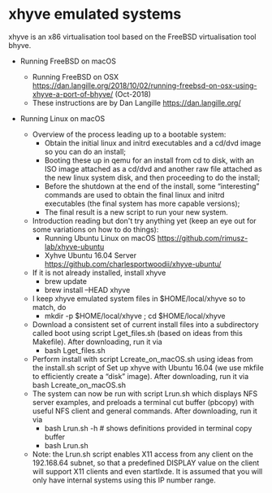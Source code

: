 # xhyve emulated systems

xhyve is an x86 virtualisation tool based on the FreeBSD virtualisation tool bhyve.

* Running FreeBSD on macOS
  - Running FreeBSD on OSX https://dan.langille.org/2018/10/02/running-freebsd-on-osx-using-xhyve-a-port-of-bhyve/ (Oct-2018)
  - These instructions are by Dan Langille https://dan.langille.org/
  
* Running Linux on macOS
  - Overview of the process leading up to a bootable system:
    - Obtain the initial linux and initrd executables and a cd/dvd image so you can do an install;
    - Booting these up in qemu for an install from cd to disk, with an ISO image attached as a cd/dvd and another raw file attached as the new linux system disk, and then proceeding to do the install;
    - Before the shutdown at the end of the install, some “interesting” commands are used to obtain the final linux and initrd executables (the final system has more capable versions);
    - The final result is a new script to run your new system.
  - Introduction reading but don't try anything yet (keep an eye out for some variations on how to do things):
    - Running Ubuntu Linux on macOS https://github.com/rimusz-lab/xhyve-ubuntu
    - Xyhve Ubuntu 16.04 Server https://github.com/charlesportwoodii/xhyve-ubuntu/
  - If it is not already installed, install xhyve 
    - brew update 
    - brew install –HEAD xhyve
  - I keep xhyve emulated system files in $HOME/local/xhyve so to match, do 
    - mkdir -p $HOME/local/xhyve ; cd $HOME/local/xhyve
  - Download a consistent set of current install files into a subdirectory called boot using script Lget_files.sh (based on ideas from this Makefile). After downloading, run it via 
    - bash Lget_files.sh
  - Perform install with script Lcreate_on_macOS.sh using ideas from the install.sh script of Set up xhyve with Ubuntu 16.04 (we use mkfile to efficiently create a “disk” image). After downloading, run it via 
      bash Lcreate_on_macOS.sh
  - The system can now be run with script Lrun.sh which displays NFS server examples, and preloads a terminal cut buffer (pbcopy) with useful NFS client and general commands. After downloading, run it via 
    - bash Lrun.sh -h # shows definitions provided in terminal copy buffer
    - bash Lrun.sh
  - Note: the Lrun.sh script enables X11 access from any client on the 192.168.64 subnet, so that a predefined DISPLAY value on the client will support X11 clients and even startlxde. It is assumed that you will only have internal systems using this IP number range.